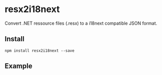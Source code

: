 # resx2i18next

Convert .NET ressource files (.resx) to a i18next compatible JSON format.

## Install

```
npm install resx2i18next --save
```

## Example

``` javascript

```